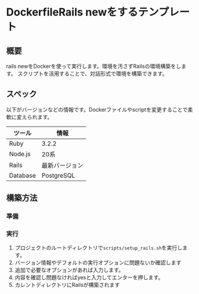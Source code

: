 # DockerfileRails newをするテンプレート

## 概要
rails newをDockerを使って実行します。環境を汚さずRailsの環境構築をします。
スクリプトを活用することで、対話形式で環境を構築できます。

## スペック

以下がバージョンなどの情報です。Dockerファイルやscriptを変更することで柔軟に変えられます。

|ツール|情報|
|---|---|
|Ruby|3.2.2|
|Node.js|20系|
|Rails|最新バージョン|
|Database|PostgreSQL|

## 構築方法

### 準備

### 実行

1. プロジェクトのルートディレクトリで`scripts/setup_rails.sh`を実行します。
2. バージョン情報やデフォルトの実行オプションに問題ないか確認します
3. 追加で必要なオプションがあれば入力します。
4. 内容を確認し問題なければyesと入力してエンターを押します。
5. カレントディレクトリにRailsが構築されます